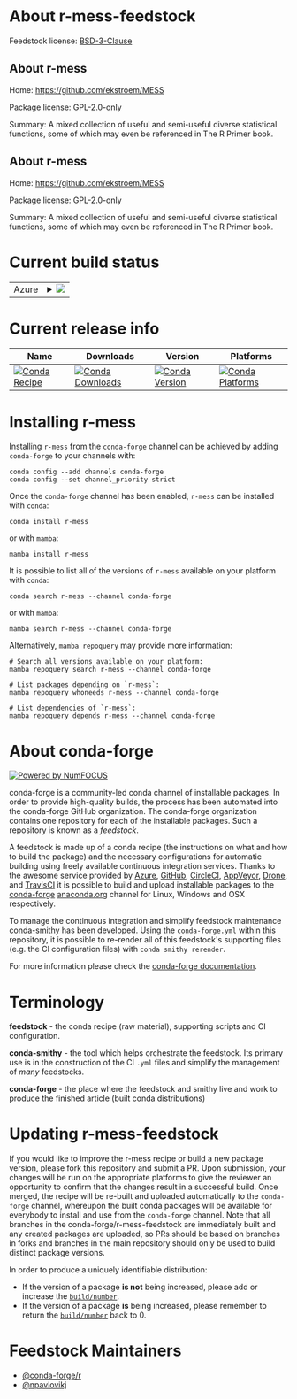 About r-mess-feedstock
======================

Feedstock license: [BSD-3-Clause](https://github.com/conda-forge/r-mess-feedstock/blob/main/LICENSE.txt)


About r-mess
------------

Home: https://github.com/ekstroem/MESS

Package license: GPL-2.0-only

Summary: A mixed collection of useful and semi-useful diverse statistical functions, some of which may even be referenced in The R Primer book.

About r-mess
------------

Home: https://github.com/ekstroem/MESS

Package license: GPL-2.0-only

Summary: A mixed collection of useful and semi-useful diverse statistical functions, some of which may even be referenced in The R Primer book.

Current build status
====================


<table>
    
  <tr>
    <td>Azure</td>
    <td>
      <details>
        <summary>
          <a href="https://dev.azure.com/conda-forge/feedstock-builds/_build/latest?definitionId=6607&branchName=main">
            <img src="https://dev.azure.com/conda-forge/feedstock-builds/_apis/build/status/r-mess-feedstock?branchName=main">
          </a>
        </summary>
        <table>
          <thead><tr><th>Variant</th><th>Status</th></tr></thead>
          <tbody><tr>
              <td>linux_64_r_base4.3</td>
              <td>
                <a href="https://dev.azure.com/conda-forge/feedstock-builds/_build/latest?definitionId=6607&branchName=main">
                  <img src="https://dev.azure.com/conda-forge/feedstock-builds/_apis/build/status/r-mess-feedstock?branchName=main&jobName=linux&configuration=linux%20linux_64_r_base4.3" alt="variant">
                </a>
              </td>
            </tr><tr>
              <td>linux_64_r_base4.4</td>
              <td>
                <a href="https://dev.azure.com/conda-forge/feedstock-builds/_build/latest?definitionId=6607&branchName=main">
                  <img src="https://dev.azure.com/conda-forge/feedstock-builds/_apis/build/status/r-mess-feedstock?branchName=main&jobName=linux&configuration=linux%20linux_64_r_base4.4" alt="variant">
                </a>
              </td>
            </tr><tr>
              <td>osx_64_r_base4.3</td>
              <td>
                <a href="https://dev.azure.com/conda-forge/feedstock-builds/_build/latest?definitionId=6607&branchName=main">
                  <img src="https://dev.azure.com/conda-forge/feedstock-builds/_apis/build/status/r-mess-feedstock?branchName=main&jobName=osx&configuration=osx%20osx_64_r_base4.3" alt="variant">
                </a>
              </td>
            </tr><tr>
              <td>osx_64_r_base4.4</td>
              <td>
                <a href="https://dev.azure.com/conda-forge/feedstock-builds/_build/latest?definitionId=6607&branchName=main">
                  <img src="https://dev.azure.com/conda-forge/feedstock-builds/_apis/build/status/r-mess-feedstock?branchName=main&jobName=osx&configuration=osx%20osx_64_r_base4.4" alt="variant">
                </a>
              </td>
            </tr><tr>
              <td>win_64_r_base4.3</td>
              <td>
                <a href="https://dev.azure.com/conda-forge/feedstock-builds/_build/latest?definitionId=6607&branchName=main">
                  <img src="https://dev.azure.com/conda-forge/feedstock-builds/_apis/build/status/r-mess-feedstock?branchName=main&jobName=win&configuration=win%20win_64_r_base4.3" alt="variant">
                </a>
              </td>
            </tr><tr>
              <td>win_64_r_base4.4</td>
              <td>
                <a href="https://dev.azure.com/conda-forge/feedstock-builds/_build/latest?definitionId=6607&branchName=main">
                  <img src="https://dev.azure.com/conda-forge/feedstock-builds/_apis/build/status/r-mess-feedstock?branchName=main&jobName=win&configuration=win%20win_64_r_base4.4" alt="variant">
                </a>
              </td>
            </tr>
          </tbody>
        </table>
      </details>
    </td>
  </tr>
</table>

Current release info
====================

| Name | Downloads | Version | Platforms |
| --- | --- | --- | --- |
| [![Conda Recipe](https://img.shields.io/badge/recipe-r--mess-green.svg)](https://anaconda.org/conda-forge/r-mess) | [![Conda Downloads](https://img.shields.io/conda/dn/conda-forge/r-mess.svg)](https://anaconda.org/conda-forge/r-mess) | [![Conda Version](https://img.shields.io/conda/vn/conda-forge/r-mess.svg)](https://anaconda.org/conda-forge/r-mess) | [![Conda Platforms](https://img.shields.io/conda/pn/conda-forge/r-mess.svg)](https://anaconda.org/conda-forge/r-mess) |

Installing r-mess
=================

Installing `r-mess` from the `conda-forge` channel can be achieved by adding `conda-forge` to your channels with:

```
conda config --add channels conda-forge
conda config --set channel_priority strict
```

Once the `conda-forge` channel has been enabled, `r-mess` can be installed with `conda`:

```
conda install r-mess
```

or with `mamba`:

```
mamba install r-mess
```

It is possible to list all of the versions of `r-mess` available on your platform with `conda`:

```
conda search r-mess --channel conda-forge
```

or with `mamba`:

```
mamba search r-mess --channel conda-forge
```

Alternatively, `mamba repoquery` may provide more information:

```
# Search all versions available on your platform:
mamba repoquery search r-mess --channel conda-forge

# List packages depending on `r-mess`:
mamba repoquery whoneeds r-mess --channel conda-forge

# List dependencies of `r-mess`:
mamba repoquery depends r-mess --channel conda-forge
```


About conda-forge
=================

[![Powered by
NumFOCUS](https://img.shields.io/badge/powered%20by-NumFOCUS-orange.svg?style=flat&colorA=E1523D&colorB=007D8A)](https://numfocus.org)

conda-forge is a community-led conda channel of installable packages.
In order to provide high-quality builds, the process has been automated into the
conda-forge GitHub organization. The conda-forge organization contains one repository
for each of the installable packages. Such a repository is known as a *feedstock*.

A feedstock is made up of a conda recipe (the instructions on what and how to build
the package) and the necessary configurations for automatic building using freely
available continuous integration services. Thanks to the awesome service provided by
[Azure](https://azure.microsoft.com/en-us/services/devops/), [GitHub](https://github.com/),
[CircleCI](https://circleci.com/), [AppVeyor](https://www.appveyor.com/),
[Drone](https://cloud.drone.io/welcome), and [TravisCI](https://travis-ci.com/)
it is possible to build and upload installable packages to the
[conda-forge](https://anaconda.org/conda-forge) [anaconda.org](https://anaconda.org/)
channel for Linux, Windows and OSX respectively.

To manage the continuous integration and simplify feedstock maintenance
[conda-smithy](https://github.com/conda-forge/conda-smithy) has been developed.
Using the ``conda-forge.yml`` within this repository, it is possible to re-render all of
this feedstock's supporting files (e.g. the CI configuration files) with ``conda smithy rerender``.

For more information please check the [conda-forge documentation](https://conda-forge.org/docs/).

Terminology
===========

**feedstock** - the conda recipe (raw material), supporting scripts and CI configuration.

**conda-smithy** - the tool which helps orchestrate the feedstock.
                   Its primary use is in the construction of the CI ``.yml`` files
                   and simplify the management of *many* feedstocks.

**conda-forge** - the place where the feedstock and smithy live and work to
                  produce the finished article (built conda distributions)


Updating r-mess-feedstock
=========================

If you would like to improve the r-mess recipe or build a new
package version, please fork this repository and submit a PR. Upon submission,
your changes will be run on the appropriate platforms to give the reviewer an
opportunity to confirm that the changes result in a successful build. Once
merged, the recipe will be re-built and uploaded automatically to the
`conda-forge` channel, whereupon the built conda packages will be available for
everybody to install and use from the `conda-forge` channel.
Note that all branches in the conda-forge/r-mess-feedstock are
immediately built and any created packages are uploaded, so PRs should be based
on branches in forks and branches in the main repository should only be used to
build distinct package versions.

In order to produce a uniquely identifiable distribution:
 * If the version of a package **is not** being increased, please add or increase
   the [``build/number``](https://docs.conda.io/projects/conda-build/en/latest/resources/define-metadata.html#build-number-and-string).
 * If the version of a package **is** being increased, please remember to return
   the [``build/number``](https://docs.conda.io/projects/conda-build/en/latest/resources/define-metadata.html#build-number-and-string)
   back to 0.

Feedstock Maintainers
=====================

* [@conda-forge/r](https://github.com/orgs/conda-forge/teams/r/)
* [@npavlovikj](https://github.com/npavlovikj/)


